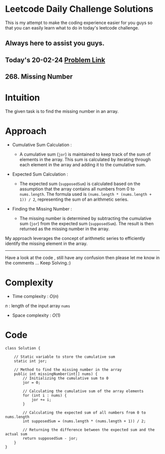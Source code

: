 # Leetcode Daily Challenge Solutions

This is my attempt to make the coding experience easier for you guys so that you can easily learn what to do in today's leetcode challenge.

## Always here to assist you guys.

## Today's 20-02-24 [Problem Link](https://leetcode.com/problems/missing-number/description/?envType=daily-question&envId=2024-02-20)
## 268. Missing Number

# Intuition
<!-- Describe your first thoughts on how to solve this problem. -->
The given task is to find the missing number in an array.

# Approach
<!-- Describe your approach to solving the problem. -->
- Cumulative Sum Calculation :
  - A cumulative sum (`jor`) is maintained to keep track of the sum of elements in the array. This sum is calculated by iterating through each element in the array and adding it to the cumulative sum.

- Expected Sum Calculation :
  - The expected sum (`supposedSum`) is calculated based on the assumption that the array contains all numbers from 0 to `nums.length`. The formula used is `(nums.length * (nums.length + 1)) / 2`, representing the sum of an arithmetic series.

- Finding the Missing Number :
  - The missing number is determined by subtracting the cumulative sum (`jor`) from the expected sum (`supposedSum`). The result is then returned as the missing number in the array.

My approach leverages the concept of arithmetic series to efficiently identify the missing element in the array.

---
Have a look at the code , still have any confusion then please let me know in the comments ... Keep Solving.:)

# Complexity
- Time complexity : $O(n)$
<!-- Add your time complexity here, e.g. $$O(n)$$ -->
$n$ : length of the input array `nums`
- Space complexity : $O(1)$
<!-- Add your space complexity here, e.g. $$O(n)$$ -->

# Code
```
class Solution {
    
    // Static variable to store the cumulative sum
    static int jor;

    // Method to find the missing number in the array
    public int missingNumber(int[] nums) {
        // Initializing the cumulative sum to 0
        jor = 0;

        // Calculating the cumulative sum of the array elements
        for (int i : nums) {
            jor += i;
        }

        // Calculating the expected sum of all numbers from 0 to nums.length
        int supposedSum = (nums.length * (nums.length + 1)) / 2;

        // Returning the difference between the expected sum and the actual sum
        return supposedSum - jor;
    }
}
```